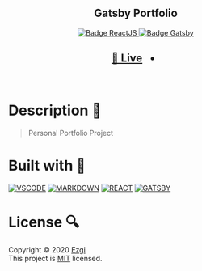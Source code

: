 <h2 align="center"><b>Gatsby Portfolio</b></h2>

<p align="center">
  <a href="https://reactjs.org/" target="_blank">
    <img alt="Badge ReactJS" src="https://img.shields.io/badge/REACT-yellow?style=flat&logo=react" />
  </a>
  <a href="https://www.gatsbyjs.com/" target="_blank">
    <img alt="Badge Gatsby" src="https://img.shields.io/badge/GATSBY-purple?style=flat&logo=gatsby" />
  </a>

</p>

<h2 align="center">
  <a href="https://ezgihendrickx.dev/" target="_blank">🍋 Live</a>
  <span>&nbsp;&nbsp;•&nbsp;&nbsp;</span>
  
</h2>
<br/>

# Description :star2:

> Personal Portfolio Project

# Built with  :saxophone:

[![VSCODE](https://img.shields.io/badge/VSCODE-black?style=flat&logo=visual-studio-code)](https://code.visualstudio.com/)
[![MARKDOWN](https://img.shields.io/badge/MARKDOWN-black?style=flat&logo=markdown)](https://www.markdownguide.org/)
[![REACT](https://img.shields.io/badge/REACT-yellow?style=flat&logo=react)](https://reactjs.org/)
[![GATSBY](https://img.shields.io/badge/GATSBY-purple?style=flat&logo=gatsby)](https://www.gatsbyjs.com/)

# License :mag:

Copyright © 2020 [Ezgi](https://github.com/ezgihendrickx/)<br />
This project is [MIT](https://github.com/ezgihendrickx/cv-gatsby) licensed.
